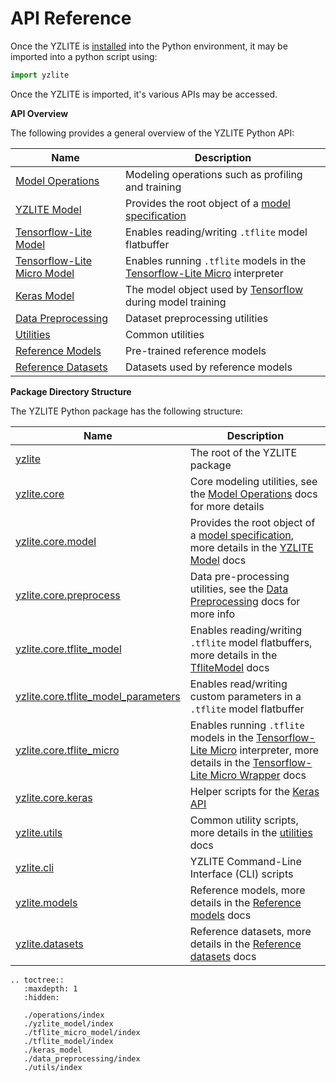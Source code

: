 # API Reference

Once the YZLITE is [installed](../installation.md) into the Python environment, it may be imported into a python script using:

```python
import yzlite
```

Once the YZLITE is imported, it's various APIs may be accessed.

**API Overview**

The following provides a general overview of the YZLITE Python API:

| Name                                                                                                            | Description                                                                                                                  |
|-----------------------------------------------------------------------------------------------------------------|------------------------------------------------------------------------------------------------------------------------------|
| [Model Operations](https://github.com/chenxingqiang/yzlite/docs/python_api/operations/index.html)                    | Modeling operations such as profiling and training                                                                           |
| [YZLITE Model](https://github.com/chenxingqiang/yzlite/docs/python_api/yzlite_model/index.html)                          | Provides the root object of a [model specification](https://github.com/chenxingqiang/yzlite/docs/guides/model_specification.html) |
| [Tensorflow-Lite Model](https://github.com/chenxingqiang/yzlite/docs/python_api/tflite_model/index.html)             | Enables reading/writing `.tflite` model flatbuffer                                                                           |
| [Tensorflow-Lite Micro Model](https://github.com/chenxingqiang/yzlite/docs/python_api/tflite_micro_model/index.html) | Enables running `.tflite` models in the [Tensorflow-Lite Micro](https://github.com/tensorflow/tflite-micro) interpreter      |
| [Keras Model](https://www.tensorflow.org/api_docs/python/tf/keras/Model)                                        | The model object used by [Tensorflow](https://www.tensorflow.org/overview) during model training                             |
| [Data Preprocessing](https://github.com/chenxingqiang/yzlite/docs/python_api/data_preprocessing/index.html)          | Dataset preprocessing utilities                                                                                              |
| [Utilities](https://github.com/chenxingqiang/yzlite/docs/python_api/utils/index.html)                                | Common utilities                                                                                                             |
| [Reference Models](https://github.com/chenxingqiang/yzlite/docs/python_api/models/index.html)                        | Pre-trained reference models                                                                                                 |
| [Reference Datasets](https://github.com/chenxingqiang/yzlite/docs/python_api/datasets/index.html)                    | Datasets used by reference models                                                                                            |

**Package Directory Structure**

The YZLITE Python package has the following structure:

| Name                                                                                                                   | Description                                                                                                                                                                                                                                                         |
|------------------------------------------------------------------------------------------------------------------------|---------------------------------------------------------------------------------------------------------------------------------------------------------------------------------------------------------------------------------------------------------------------|
| [yzlite](https://github.com/chenxingqiang/yzlite/tree/master/yzlite)                                                           | The root of the YZLITE package                                                                                                                                                                                                                                        |
| [yzlite.core](https://github.com/chenxingqiang/yzlite/tree/master/yzlite/core)                                                 | Core modeling utilities, see the [Model Operations](https://github.com/chenxingqiang/yzlite/docs/python_api/operations/index.html) docs for more details                                                                                                                 |
| [yzlite.core.model](https://github.com/chenxingqiang/yzlite/tree/master/yzlite/core/model)                                     | Provides the root object of a [model specification](https://github.com/chenxingqiang/yzlite/docs/guides/model_specification.html), more details in the [YZLITE Model](https://github.com/chenxingqiang/yzlite/docs/python_api/yzlite_model/index.html) docs                       |
| [yzlite.core.preprocess](https://github.com/chenxingqiang/yzlite/tree/master/yzlite/core/preprocess)                           | Data pre-processing utilities, see the [Data Preprocessing](https://github.com/chenxingqiang/yzlite/docs/python_api/data_preprocessing/index.html) docs for more info                                                                                                    |
| [yzlite.core.tflite_model](https://github.com/chenxingqiang/yzlite/tree/master/yzlite/core/tflite_model)                       | Enables reading/writing `.tflite` model flatbuffers, more details in the [TfliteModel](https://github.com/chenxingqiang/yzlite/docs/python_api/tflite_model/index.html) docs                                                                                             |
| [yzlite.core.tflite_model_parameters](https://github.com/chenxingqiang/yzlite/tree/master/yzlite/core/tflite_model_parameters) | Enables read/writing custom parameters in a `.tflite` model flatbuffer                                                                                                                                                                                              |
| [yzlite.core.tflite_micro](https://github.com/chenxingqiang/yzlite/tree/master/yzlite/core/tflite_micro)                       | Enables running `.tflite` models in the [Tensorflow-Lite Micro](https://github.com/tensorflow/tflite-micro) interpreter, more details in the [Tensorflow-Lite Micro Wrapper](https://github.com/chenxingqiang/yzlite/docs/python_api/tflite_micro_model/index.html) docs |
| [yzlite.core.keras](https://github.com/chenxingqiang/yzlite/tree/master/yzlite/core/keras)                                     | Helper scripts for the [Keras API](https://www.tensorflow.org/api_docs/python/tf/keras)                                                                                                                                                                             |
| [yzlite.utils](https://github.com/chenxingqiang/yzlite/tree/master/yzlite/utils)                                               | Common utility scripts, more details in the [utilities](https://github.com/chenxingqiang/yzlite/docs/python_api/utils/index.html) docs                                                                                                                                   |
| [yzlite.cli](https://github.com/chenxingqiang/yzlite/tree/master/yzlite/cli)                                                   | YZLITE Command-Line Interface (CLI) scripts                                                                                                                                                                                                                           |
| [yzlite.models](https://github.com/chenxingqiang/yzlite/tree/master/yzlite/models)                                             | Reference models, more details in the [Reference models](https://github.com/chenxingqiang/yzlite/docs/python_api/models/index.html) docs                                                                                                                                 |
| [yzlite.datasets](https://github.com/chenxingqiang/yzlite/tree/master/yzlite/datasets)                                         | Reference datasets, more details in the [Reference datasets](https://github.com/chenxingqiang/yzlite/docs/python_api/datasets/index.html) docs                                                                                                                           |

```{eval-rst}
.. toctree::
   :maxdepth: 1
   :hidden:

   ./operations/index
   ./yzlite_model/index
   ./tflite_micro_model/index
   ./tflite_model/index
   ./keras_model
   ./data_preprocessing/index
   ./utils/index
```
